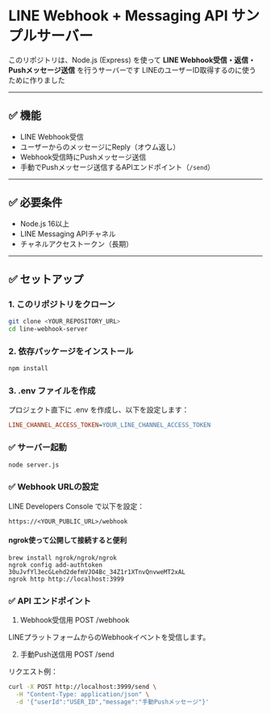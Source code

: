# LINE Webhook + Messaging API サンプルサーバー

このリポジトリは、Node.js (Express) を使って **LINE Webhook受信・返信・Pushメッセージ送信** を行うサーバーです
LINEのユーザーID取得するのに使うために作りました

---

## ✅ 機能
- LINE Webhook受信
- ユーザーからのメッセージにReply（オウム返し）
- Webhook受信時にPushメッセージ送信
- 手動でPushメッセージ送信するAPIエンドポイント（`/send`）

---

## ✅ 必要条件
- Node.js 16以上
- LINE Messaging APIチャネル
- チャネルアクセストークン（長期）

---

## ✅ セットアップ

### 1. このリポジトリをクローン
```bash
git clone <YOUR_REPOSITORY_URL>
cd line-webhook-server
```

### 2. 依存パッケージをインストール
```bash
npm install
```
### 3. .env ファイルを作成
プロジェクト直下に .env を作成し、以下を設定します：
```ini
LINE_CHANNEL_ACCESS_TOKEN=YOUR_LINE_CHANNEL_ACCESS_TOKEN
```

### ✅ サーバー起動
```bash
node server.js
```

### ✅ Webhook URLの設定
LINE Developers Console で以下を設定：

```
https://<YOUR_PUBLIC_URL>/webhook
```

#### ngrok使って公開して接続すると便利
```
brew install ngrok/ngrok/ngrok
ngrok config add-authtoken 30uJvfYl3ecGLehd2defmVJO4Bc_34Z1r1XTnvQnvweMT2xAL
ngrok http http://localhost:3999
```

### ✅ API エンドポイント
1. Webhook受信用
POST /webhook

LINEプラットフォームからのWebhookイベントを受信します。

2. 手動Push送信用
POST /send

リクエスト例：
```bash
curl -X POST http://localhost:3999/send \
  -H "Content-Type: application/json" \
  -d '{"userId":"USER_ID","message":"手動Pushメッセージ"}'
```

